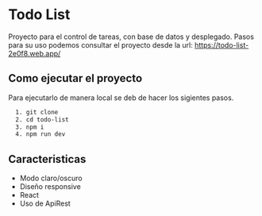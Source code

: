 
# Todo List

Proyecto para el control de tareas, con base de datos y desplegado.
Pasos para su uso podemos consultar el proyecto desde la url: 
https://todo-list-2e0f8.web.app/

## Como ejecutar el proyecto
Para ejecutarlo de manera local se deb de hacer los sigientes pasos.

```bash
  1. git clone 
  2. cd todo-list
  3. npm i
  4. npm run dev
```


## Caracteristicas

- Modo claro/oscuro
- Diseño responsive
- React
- Uso de ApiRest

